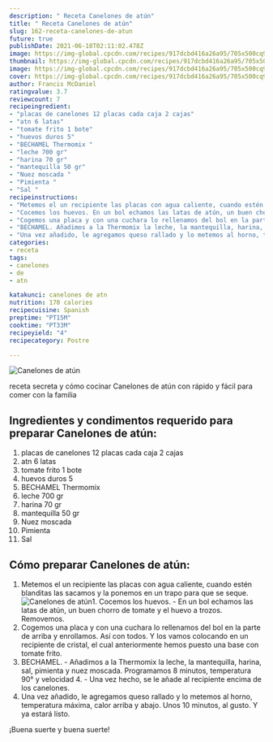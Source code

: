 ```yaml
---
description: " Receta Canelones de atún"
title: " Receta Canelones de atún"
slug: 162-receta-canelones-de-atun
future: true
publishDate: 2021-06-18T02:11:02.478Z
image: https://img-global.cpcdn.com/recipes/917dcbd416a26a95/705x500cq90/canelones-de-atun-foto-principal.jpg
thumbnail: https://img-global.cpcdn.com/recipes/917dcbd416a26a95/705x500cq90/canelones-de-atun-foto-principal.jpg
image: https://img-global.cpcdn.com/recipes/917dcbd416a26a95/705x500cq90/canelones-de-atun-foto-principal.jpg
cover: https://img-global.cpcdn.com/recipes/917dcbd416a26a95/705x500cq90/canelones-de-atun-foto-principal.jpg
author: Francis McDaniel
ratingvalue: 3.7
reviewcount: 7
recipeingredient:
- "placas de canelones 12 placas cada caja 2 cajas"
- "atn 6 latas"
- "tomate frito 1 bote"
- "huevos duros 5"
- "BECHAMEL Thermomix "
- "leche 700 gr"
- "harina 70 gr"
- "mantequilla 50 gr"
- "Nuez moscada "
- "Pimienta "
- "Sal "
recipeinstructions:
- "Metemos el un recipiente las placas con agua caliente, cuando estén blanditas las sacamos y la ponemos en un trapo para que se seque."
- "Cocemos los huevos. En un bol echamos las latas de atún, un buen chorro de tomate y el huevo a trozos. Removemos."
- "Cogemos una placa y con una cuchara lo rellenamos del bol en la parte de arriba y enrollamos. Así con todos. Y los vamos colocando en un recipiente de cristal, el cual anteriormente hemos puesto una base con tomate frito."
- "BECHAMEL. Añadimos a la Thermomix la leche, la mantequilla, harina, sal, pimienta y nuez moscada. Programamos 8 minutos, temperatura 90° y velocidad 4. Una vez hecho, se le añade al recipiente encima de los canelones."
- "Una vez añadido, le agregamos queso rallado y lo metemos al horno, temperatura máxima, calor arriba y abajo. Unos 10 minutos, al gusto. Y ya estará listo."
categories:
- receta
tags:
- canelones
- de
- atn

katakunci: canelones de atn 
nutrition: 170 calories
recipecuisine: Spanish
preptime: "PT15M"
cooktime: "PT33M"
recipeyield: "4"
recipecategory: Postre

---
```



![Canelones de atún](https://img-global.cpcdn.com/recipes/917dcbd416a26a95/705x500cq90/canelones-de-atun-foto-principal.jpg)

receta secreta y cómo cocinar Canelones de atún con rápido y fácil para comer con la familia

<!--inarticleads1-->

## Ingredientes y condimentos requerido para preparar Canelones de atún:

1. placas de canelones 12 placas cada caja 2 cajas
1. atn 6 latas
1. tomate frito 1 bote
1. huevos duros 5
1. BECHAMEL Thermomix 
1. leche 700 gr
1. harina 70 gr
1. mantequilla 50 gr
1. Nuez moscada 
1. Pimienta 
1. Sal 



<!--inarticleads2-->

## Cómo preparar Canelones de atún:

1. Metemos el un recipiente las placas con agua caliente, cuando estén blanditas las sacamos y la ponemos en un trapo para que se seque.
<img src="https://img-global.cpcdn.com/steps/cf324d8c4b57e47e/160x128cq70/foto-del-paso-1-de-la-receta-canelones-de-atun.jpg" alt="Canelones de atún">1. Cocemos los huevos. - En un bol echamos las latas de atún, un buen chorro de tomate y el huevo a trozos. Removemos.
1. Cogemos una placa y con una cuchara lo rellenamos del bol en la parte de arriba y enrollamos. Así con todos. Y los vamos colocando en un recipiente de cristal, el cual anteriormente hemos puesto una base con tomate frito.
1. BECHAMEL. - Añadimos a la Thermomix la leche, la mantequilla, harina, sal, pimienta y nuez moscada. Programamos 8 minutos, temperatura 90° y velocidad 4. - Una vez hecho, se le añade al recipiente encima de los canelones.
1. Una vez añadido, le agregamos queso rallado y lo metemos al horno, temperatura máxima, calor arriba y abajo. Unos 10 minutos, al gusto. Y ya estará listo.



¡Buena suerte y buena suerte!


